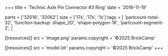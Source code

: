 +++
title = 'Technic Axle Pin Connector #3 Ring'
date  = '2016-11-19'

parts = ['32016', '32062']
size  = ['17s', '17s', '1s']
tags  = [
  'partcount-total-32',
  'function-backup: shape_2D',
  'shape-polygon-16',
  'partcount-segment-2',
]

[[resources]]
src              = 'image.png'
params.copyright = '©2025 BrickCamp'

[[resources]]
src              = 'model.ldr'
params.copyright = '©2025 BrickCamp'
+++
